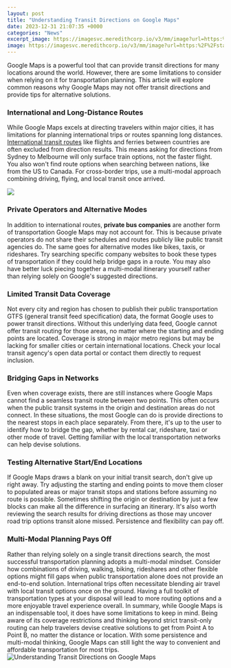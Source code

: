 ```yaml
---
layout: post
title: "Understanding Transit Directions on Google Maps"
date: 2023-12-31 21:07:35 +0000
categories: "News"
excerpt_image: https://imagesvc.meredithcorp.io/v3/mm/image?url=https:%2F%2Fstatic.onecms.io%2Fwp-content%2Fuploads%2Fsites%2F28%2F2017%2F12%2Fgoogle-maps-directions-GETOFF1217.jpg
image: https://imagesvc.meredithcorp.io/v3/mm/image?url=https:%2F%2Fstatic.onecms.io%2Fwp-content%2Fuploads%2Fsites%2F28%2F2017%2F12%2Fgoogle-maps-directions-GETOFF1217.jpg
---
```


Google Maps is a powerful tool that can provide transit directions for many locations around the world. However, there are some limitations to consider when relying on it for transportation planning. This article will explore common reasons why Google Maps may not offer transit directions and provide tips for alternative solutions.
### International and Long-Distance Routes
While Google Maps excels at directing travelers within major cities, it has limitations for planning international trips or routes spanning long distances. [International transit routes](https://thetopnews.github.io/playstation-vr-virtual-reality-headset-exclusively-compatible-with-playstation-4-console/) like flights and ferries between countries are often excluded from direction results. This means asking for directions from Sydney to Melbourne will only surface train options, not the faster flight. You also won't find route options when searching between nations, like from the US to Canada. For cross-border trips, use a multi-modal approach combining driving, flying, and local transit once arrived. 

![](http://www.iclarified.com/images/news/50251/236156/236156.jpg)
### Private Operators and Alternative Modes
In addition to international routes, **private bus companies** are another form of transportation Google Maps may not account for. This is because private operators do not share their schedules and routes publicly like public transit agencies do. The same goes for alternative modes like bikes, taxis, or rideshares. Try searching specific company websites to book these types of transportation if they could help bridge gaps in a route. You may also have better luck piecing together a multi-modal itinerary yourself rather than relying solely on Google's suggested directions.
### Limited Transit Data Coverage 
Not every city and region has chosen to publish their public transportation GTFS (general transit feed specification) data, the format Google uses to power transit directions. Without this underlying data feed, Google cannot offer transit routing for those areas, no matter where the starting and ending points are located. Coverage is strong in major metro regions but may be lacking for smaller cities or certain international locations. Check your local transit agency's open data portal or contact them directly to request inclusion.
### Bridging Gaps in Networks  
Even when coverage exists, there are still instances where Google Maps cannot find a seamless transit route between two points. This often occurs when the public transit systems in the origin and destination areas do not connect. In these situations, the most Google can do is provide directions to the nearest stops in each place separately. From there, it's up to the user to identify how to bridge the gap, whether by rental car, rideshare, taxi or other mode of travel. Getting familiar with the local transportation networks can help devise solutions.
### Testing Alternative Start/End Locations
If Google Maps draws a blank on your initial transit search, don't give up right away. Try adjusting the starting and ending points to move them closer to populated areas or major transit stops and stations before assuming no route is possible. Sometimes shifting the origin or destination by just a few blocks can make all the difference in surfacing an itinerary. It's also worth reviewing the search results for driving directions as those may uncover road trip options transit alone missed. Persistence and flexibility can pay off.
### Multi-Modal Planning Pays Off
Rather than relying solely on a single transit directions search, the most successful transportation planning adopts a multi-modal mindset. Consider how combinations of driving, walking, biking, rideshares and other flexible options might fill gaps when public transportation alone does not provide an end-to-end solution. International trips often necessitate blending air travel with local transit options once on the ground. Having a full toolkit of transportation types at your disposal will lead to more routing options and a more enjoyable travel experience overall.
In summary, while Google Maps is an indispensable tool, it does have some limitations to keep in mind. Being aware of its coverage restrictions and thinking beyond strict transit-only routing can help travelers devise creative solutions to get from Point A to Point B, no matter the distance or location. With some persistence and multi-modal thinking, Google Maps can still light the way to convenient and affordable transportation for most trips.
![Understanding Transit Directions on Google Maps](https://imagesvc.meredithcorp.io/v3/mm/image?url=https:%2F%2Fstatic.onecms.io%2Fwp-content%2Fuploads%2Fsites%2F28%2F2017%2F12%2Fgoogle-maps-directions-GETOFF1217.jpg)